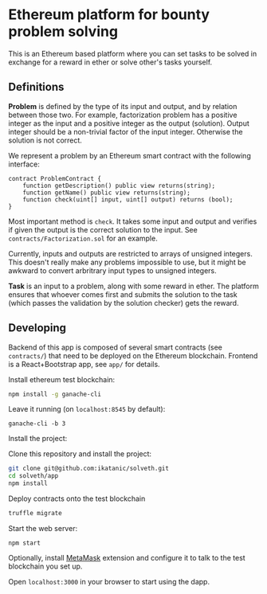 # Ethereum platform for bounty problem solving

This is an Ethereum based platform where you can set tasks to be solved
in exchange for a reward in ether or solve other's tasks yourself.

## Definitions

**Problem** is defined by the type of its input and output, and by relation between those two.
For example, factorization problem has a positive integer as the input and a positive integer as the output (solution).
Output integer should be a non-trivial factor of the input integer. Otherwise the solution is not correct.

We represent a problem by an Ethereum smart contract with the following interface:

```
contract ProblemContract {
    function getDescription() public view returns(string);
    function getName() public view returns(string);
    function check(uint[] input, uint[] output) returns (bool);
}
```

Most important method is `check`. It takes some input and output and verifies if given the output is the correct solution to the input.
See `contracts/Factorization.sol` for an example.

Currently, inputs and outputs are restricted to arrays of unsigned integers. This doesn't really make any problems
impossible to use, but it might be awkward to convert arbritrary input types to unsigned integers.

**Task** is an input to a problem, along with some reward in ether. The platform ensures that
whoever comes first and submits the solution to the task (which passes the validation by the solution checker) gets the reward.

## Developing

Backend of this app is composed of several smart contracts (see `contracts/`) that need to be deployed on the Ethereum blockchain.
Frontend is a React+Bootstrap app, see `app/` for details.

Install ethereum test blockchain:

```bash
npm install -g ganache-cli
```

Leave it running (on `localhost:8545` by default):

```
ganache-cli -b 3
```

Install the project:

Clone this repository and install the project:

```bash
git clone git@github.com:ikatanic/solveth.git
cd solveth/app
npm install
```

Deploy contracts onto the test blockchain

```bash
truffle migrate
```

Start the web server:

```
npm start
```

Optionally, install [MetaMask](https://metamask.io/) extension and configure it to talk to
the test blockchain you set up.

Open `localhost:3000` in your browser to start using the dapp.
